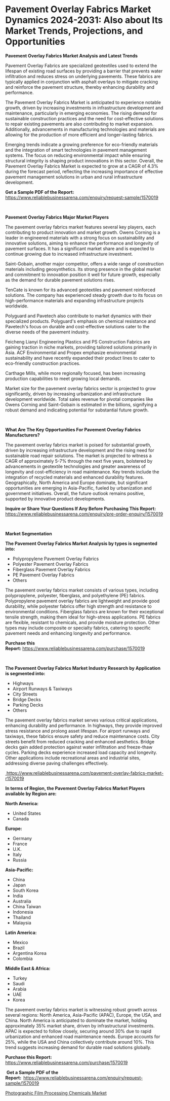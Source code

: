 <p><h1>Pavement Overlay Fabrics Market Dynamics 2024-2031: Also about Its Market Trends, Projections, and Opportunities</h1></p><p><strong>Pavement Overlay Fabrics Market Analysis and Latest Trends</strong></p>
<p><p>Pavement Overlay Fabrics are specialized geotextiles used to extend the lifespan of existing road surfaces by providing a barrier that prevents water infiltration and reduces stress on underlying pavements. These fabrics are typically applied in conjunction with asphalt overlays to mitigate cracking and reinforce the pavement structure, thereby enhancing durability and performance. </p><p>The Pavement Overlay Fabrics Market is anticipated to experience notable growth, driven by increasing investments in infrastructure development and maintenance, particularly in emerging economies. The rising demand for sustainable construction practices and the need for cost-effective solutions to repair existing pavements are also contributing to market expansion. Additionally, advancements in manufacturing technologies and materials are allowing for the production of more efficient and longer-lasting fabrics.</p><p>Emerging trends indicate a growing preference for eco-friendly materials and the integration of smart technologies in pavement management systems. The focus on reducing environmental impact while ensuring structural integrity is shaping product innovations in this sector. Overall, the Pavement Overlay Fabrics Market is expected to grow at a CAGR of 4.3% during the forecast period, reflecting the increasing importance of effective pavement management solutions in urban and rural infrastructure development.</p></p>
<p><strong>Get a Sample PDF of the Report:&nbsp;</strong> <a href="https://www.reliablebusinessarena.com/enquiry/request-sample/1570019?utm_campaign=1941&utm_medium=2&utm_source=Github&utm_content=ia&utm_term=29122024&utm_id=pavement-overlay-fabrics">https://www.reliablebusinessarena.com/enquiry/request-sample/1570019</a></p>
<p>&nbsp;</p>
<p><strong>Pavement Overlay Fabrics Major Market Players</strong></p>
<p><p>The pavement overlay fabrics market features several key players, each contributing to product innovation and market growth. Owens Corning is a leader in engineered materials with a strong focus on sustainability and innovative solutions, aiming to enhance the performance and longevity of pavement surfaces. It has a significant market share and is expected to continue growing due to increased infrastructure investment.</p><p>Saint-Gobain, another major competitor, offers a wide range of construction materials including geosynthetics. Its strong presence in the global market and commitment to innovation position it well for future growth, especially as the demand for durable pavement solutions rises.</p><p>TenCate is known for its advanced geotextiles and pavement reinforced solutions. The company has experienced steady growth due to its focus on high-performance materials and expanding infrastructure projects worldwide.</p><p>Polyguard and Pavetech also contribute to market dynamics with their specialized products. Polyguard's emphasis on chemical resistance and Pavetech's focus on durable and cost-effective solutions cater to the diverse needs of the pavement industry.</p><p>Feicheng Lianyi Engineering Plastics and PS Construction Fabrics are gaining traction in niche markets, providing tailored solutions primarily in Asia. ACF Environmental and Propex emphasize environmental sustainability and have recently expanded their product lines to cater to eco-friendly construction practices.</p><p>Carthage Mills, while more regionally focused, has been increasing production capabilities to meet growing local demands.</p><p>Market size for the pavement overlay fabrics sector is projected to grow significantly, driven by increasing urbanization and infrastructure development worldwide. Total sales revenue for pivotal companies like Owens Corning and Saint-Gobain is estimated in the billions, signifying a robust demand and indicating potential for substantial future growth.</p></p>
<p>&nbsp;</p>
<p><strong>What Are The Key Opportunities For Pavement Overlay Fabrics Manufacturers?</strong></p>
<p><p>The pavement overlay fabrics market is poised for substantial growth, driven by increasing infrastructure development and the rising need for sustainable road repair solutions. The market is projected to witness a CAGR of approximately 5-7% through the next five years, bolstered by advancements in geotextile technologies and greater awareness of longevity and cost-efficiency in road maintenance. Key trends include the integration of recycled materials and enhanced durability features. Geographically, North America and Europe dominate, but significant opportunities are emerging in Asia-Pacific, fueled by urbanization and government initiatives. Overall, the future outlook remains positive, supported by innovative product developments.</p></p>
<p><strong>Inquire or Share Your Questions If Any Before Purchasing This Report:</strong> <a href="https://www.reliablebusinessarena.com/enquiry/pre-order-enquiry/1570019?utm_campaign=1941&utm_medium=2&utm_source=Github&utm_content=ia&utm_term=29122024&utm_id=pavement-overlay-fabrics">https://www.reliablebusinessarena.com/enquiry/pre-order-enquiry/1570019</a></p>
<p>&nbsp;</p>
<p><strong>Market Segmentation</strong></p>
<p><strong>The Pavement Overlay Fabrics Market Analysis by types is segmented into:</strong></p>
<p><ul><li>Polypropylene Pavement Overlay Fabrics</li><li>Polyester Pavement Overlay Fabrics</li><li>Fiberglass Pavement Overlay Fabrics</li><li>PE Pavement Overlay Fabrics</li><li>Others</li></ul></p>
<p><p>The pavement overlay fabrics market consists of various types, including polypropylene, polyester, fiberglass, and polyethylene (PE) fabrics. Polypropylene pavement overlay fabrics are lightweight and provide good durability, while polyester fabrics offer high strength and resistance to environmental conditions. Fiberglass fabrics are known for their exceptional tensile strength, making them ideal for high-stress applications. PE fabrics are flexible, resistant to chemicals, and provide moisture protection. Other types may include composite or specialty fabrics, catering to specific pavement needs and enhancing longevity and performance.</p></p>
<p><strong>Purchase this Report:&nbsp;</strong><a href="https://www.reliablebusinessarena.com/purchase/1570019?utm_campaign=1941&utm_medium=2&utm_source=Github&utm_content=ia&utm_term=29122024&utm_id=pavement-overlay-fabrics">https://www.reliablebusinessarena.com/purchase/1570019</a></p>
<p>&nbsp;</p>
<p><strong>The Pavement Overlay Fabrics Market Industry Research by Application is segmented into:</strong></p>
<p><ul><li>Highways</li><li>Airport Runways & Taxiways</li><li>City Streets</li><li>Bridge Decks</li><li>Parking Decks</li><li>Others</li></ul></p>
<p><p>The pavement overlay fabrics market serves various critical applications, enhancing durability and performance. In highways, they provide improved stress resistance and prolong asset lifespan. For airport runways and taxiways, these fabrics ensure safety and reduce maintenance costs. City streets benefit from reduced cracking and enhanced aesthetics. Bridge decks gain added protection against water infiltration and freeze-thaw cycles. Parking decks experience increased load capacity and longevity. Other applications include recreational areas and industrial sites, addressing diverse paving challenges effectively.</p></p>
<p><a href="https://www.reliablebusinessarena.com/pavement-overlay-fabrics-market-r1570019?utm_campaign=1941&utm_medium=2&utm_source=Github&utm_content=ia&utm_term=29122024&utm_id=pavement-overlay-fabrics">&nbsp;https://www.reliablebusinessarena.com/pavement-overlay-fabrics-market-r1570019</a></p>
<p><strong>In terms of Region, the Pavement Overlay Fabrics Market Players available by Region are:</strong></p>
<p>
    <p> <strong> North America: </strong>
        <ul>
            <li>United States</li>
            <li>Canada</li>
        </ul>
        </p> 
    <p> <strong> Europe: </strong>
        <ul>
            <li>Germany</li>
            <li>France</li>
            <li>U.K.</li>
            <li>Italy</li>
            <li>Russia</li>
        </ul>
        </p> 
    <p> <strong> Asia-Pacific: </strong>
        <ul>
            <li>China</li>
            <li>Japan</li>
            <li>South Korea</li>
            <li>India</li>
            <li>Australia</li>
            <li>China Taiwan</li>
            <li>Indonesia</li>
            <li>Thailand</li>
            <li>Malaysia</li>
        </ul>
        </p> 
    <p> <strong> Latin America: </strong>
        <ul>
            <li>Mexico</li>
            <li>Brazil</li>
            <li>Argentina Korea</li>
            <li>Colombia</li>
        </ul>
        </p> 
    <p> <strong> Middle East & Africa: </strong>
        <ul>
            <li>Turkey</li>
            <li>Saudi</li>
            <li>Arabia</li>
            <li>UAE</li>
            <li>Korea</li>
        </ul>
    </p>
    </p>
<p><p>The pavement overlay fabrics market is witnessing robust growth across several regions: North America, Asia-Pacific (APAC), Europe, the USA, and China. North America is anticipated to dominate the market, holding approximately 35% market share, driven by infrastructural investments. APAC is expected to follow closely, securing around 30% due to rapid urbanization and enhanced road maintenance needs. Europe accounts for 25%, while the USA and China collectively contribute around 10%. This trend suggests increasing demand for durable road solutions globally.</p></p>
<p><strong>Purchase this Report: </strong><a href="https://www.reliablebusinessarena.com/purchase/1570019?utm_campaign=1941&utm_medium=2&utm_source=Github&utm_content=ia&utm_term=29122024&utm_id=pavement-overlay-fabrics">https://www.reliablebusinessarena.com/purchase/1570019</a></p>
<p>&nbsp;<strong>Get a Sample PDF of the Report:&nbsp;&nbsp;</strong><a href="https://www.reliablebusinessarena.com/enquiry/request-sample/1570019?utm_campaign=1941&utm_medium=2&utm_source=Github&utm_content=ia&utm_term=29122024&utm_id=pavement-overlay-fabrics">https://www.reliablebusinessarena.com/enquiry/request-sample/1570019</a></p>
<p><strong></strong></p>
<p><p><a href="https://github.com/mahnoor2003/Market-Research-Report-List-6/blob/main/photographic-film-processing-chemicals-market.md?utm_campaign=1941&utm_medium=2&utm_source=Github&utm_content=ia&utm_term=29122024&utm_id=pavement-overlay-fabrics">Photographic Film Processing Chemicals Market</a></p></p>